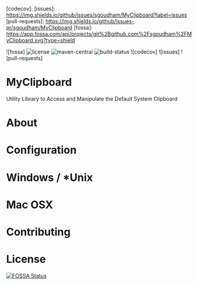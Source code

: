 [license]: https://img.shields.io/github/license/sgoudham/MyClipboard
[maven-central]: https://img.shields.io/maven-central/v/me.goudham/MyClipboard.svg?label=Maven%20Central
[build-status]: https://goudham.me/jenkins/job/MyClipboard/job/release/badge/icon
[codecov]: 
[issues]: https://img.shields.io/github/issues/sgoudham/MyClipboard?label=issues
[pull-requests]: https://img.shields.io/github/issues-pr/sgoudham/MyClipboard
[fossa]: https://app.fossa.com/api/projects/git%2Bgithub.com%2Fsgoudham%2FMyClipboard.svg?type=shield

![fossa]
![license]
![maven-central]
![build-status]
![codecov]
![issues]
![pull-requests]

# MyClipboard
Utility Library to Access and Manipulate the Default System Clipboard

# About

# Configuration

# Windows / *Unix

# Mac OSX

# Contributing

# License 
[![FOSSA Status](https://app.fossa.com/api/projects/git%2Bgithub.com%2Fsgoudham%2FMyClipboard.svg?type=large)](https://app.fossa.com/projects/git%2Bgithub.com%2Fsgoudham%2FMyClipboard?ref=badge_large)